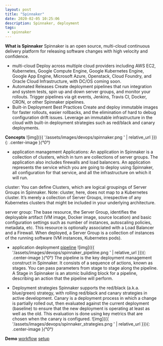 ```yaml
---
layout: post
title: "Spinnaker"
date: 2020-02-05 10:25:06
description: Spinnaker, deployment
tags:
 - spinnaker
---
```


**What is Spinnaker**
Spinnaker is an open source, multi-cloud continuous delivery platform for releasing software changes with high velocity and confidence.

- multi-cloud
Deploy across multiple cloud providers including AWS EC2, Kubernetes, Google Compute Engine, Google Kubernetes Engine, Google App Engine, Microsoft Azure, Openstack, Cloud Foundry, and Oracle Cloud Infrastructure, with DC/OS coming soon.
- Automated Releases
Create deployment pipelines that run integration and system tests, spin up and down server groups, and monitor your rollouts. Trigger pipelines via git events, Jenkins, Travis CI, Docker, CRON, or other Spinnaker pipelines.
- Built-in Deployment Best Practices 
Create and deploy immutable images for faster rollouts, easier rollbacks, and the elimination of hard to debug configuration drift issues. Leverage an immutable infrastructure in the cloud with built-in deployment strategies such as red/black and canary deployments.

**Concepts**
![img]({{ '/assets/images/devops/spinnaker.png ' | relative_url }}){: .center-image }*(°0°)*
- application management
Applications:
An application in Spinnaker is a collection of clusters, which in turn are collections of server groups. The application also includes firewalls and load balancers.
An application represents the service which you are going to deploy using Spinnaker, all configuration for that service, and all the infrastructure on which it will run.

cluster:
You can define Clusters, which are logical groupings of Server Groups in Spinnaker.
Note: cluster, here, does not map to a Kubernetes cluster. It’s merely a collection of Server Groups, irrespective of any Kubernetes clusters that might be included in your underlying architecture.

server group:
The base resource, the Server Group, identifies the deployable artifact (VM image, Docker image, source location) and basic configuration settings such as number of instances, autoscaling policies, metadata, etc. This resource is optionally associated with a Load Balancer and a Firewall. When deployed, a Server Group is a collection of instances of the running software (VM instances, Kubernetes pods).

- application deployment
[pipeline](https://www.spinnaker.io/concepts/#pipeline)
![img]({{ '/assets/images/devops/spinnaker_pipeline.png ' | relative_url }}){: .center-image }*(°0°)*
The pipeline is the key deployment management construct in Spinnaker. It consists of a sequence of actions, known as stages. You can pass parameters from stage to stage along the pipeline.
A Stage in Spinnaker is an atomic building block for a pipeline, describing an action that the pipeline will perform. 

- Deployment strategies
Spinnaker supports the red/black (a.k.a. blue/green) strategy, with rolling red/black and canary strategies in active development.
Canary is a deployment process in which a change is partially rolled out, then evaluated against the current deployment (baseline) to ensure that the new deployment is operating at least as well as the old. This evaluation is done using key metrics that are chosen when the canary is configured.
![img]({{ '/assets/images/devops/spinnaker_strategies.png ' | relative_url }}){: .center-image }*(°0°)*


**Demo**
[workflow](https://aws.amazon.com/blogs/opensource/deployment-pipeline-spinnaker-kubernetes/)
[setup](https://opnfv-clover.readthedocs.io/en/latest/release/configguide/spinnaker_config_guide.html#bake-manifest-stage)
